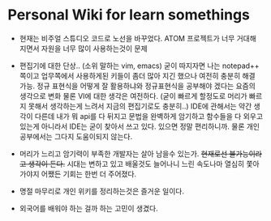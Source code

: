 # Personal Wiki for learn somethings  

* 현재는 비주얼 스튜디오 코드로 노선을 바꾸었다. ATOM 프로젝트가 너무 거대해 지면서 자원을 너무 많이 사용하는것이 문제

* 편집기에 대한 단상.. (소위 말하는 vim, emacs) 굳이 따지자면 나는 notepad++ 쪽이고 업무쪽에서 사용하게된 키들이 좀더 많아 지긴 했으나 여전히 충분히 해결 가능. 정규 표현식을 어떻게 잘 활용하냐와 정규표현식을 공부해야 겠다는 요즘의 생각으로 변화 물론 VI에 대한 생각은 여전하다. (굳이 빠르게 할정도로 머리가 빠르지 못해서 생각하는게 느려서 지금의 편집기로도 충분히..) IDE에 관해서는 약간 생각이 다른데 내가 뭐 api를 다 뒤지고 문법을 완벽하게 암기하고 함수들을 다 외우고 있는게 아니라서 IDE는 굳이 찾아서 쓰고 있다. 있으면 정말 편리하니까. 물론 개인공부에서는 그다지 도움이되지 않는다.

* 머리가 느리고 암기력이 부족한 개발자는 살아 남을수 있는가. ~~현재로선 불가능이라고 생각이 든다.~~ 시대는 변하고 있고 배울것도 늘어나니 느린 속도나마 열심히 쫓아가야지 어쨌든 기회는 한번 더 주어졌다.

* 명절 마무리로 개인 위키를 정리하는것은 즐거운 일이다.

* 외국어를 배워야 하는 걸까 하는 고민이 생겼다.